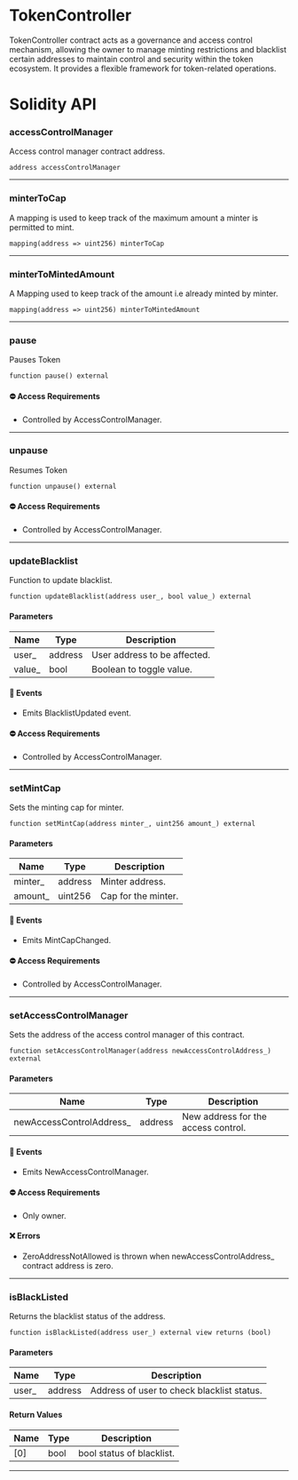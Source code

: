 # TokenController
TokenController contract acts as a governance and access control mechanism,
allowing the owner to manage minting restrictions and blacklist certain addresses to maintain control and security within the token ecosystem.
It provides a flexible framework for token-related operations.

# Solidity API

### accessControlManager

Access control manager contract address.

```solidity
address accessControlManager
```

- - -

### minterToCap

A mapping is used to keep track of the maximum amount a minter is permitted to mint.

```solidity
mapping(address => uint256) minterToCap
```

- - -

### minterToMintedAmount

A Mapping used to keep track of the amount i.e already minted by minter.

```solidity
mapping(address => uint256) minterToMintedAmount
```

- - -

### pause

Pauses Token

```solidity
function pause() external
```

#### ⛔️ Access Requirements
* Controlled by AccessControlManager.

- - -

### unpause

Resumes Token

```solidity
function unpause() external
```

#### ⛔️ Access Requirements
* Controlled by AccessControlManager.

- - -

### updateBlacklist

Function to update blacklist.

```solidity
function updateBlacklist(address user_, bool value_) external
```

#### Parameters
| Name | Type | Description |
| ---- | ---- | ----------- |
| user_ | address | User address to be affected. |
| value_ | bool | Boolean to toggle value. |

#### 📅 Events
* Emits BlacklistUpdated event.

#### ⛔️ Access Requirements
* Controlled by AccessControlManager.

- - -

### setMintCap

Sets the minting cap for minter.

```solidity
function setMintCap(address minter_, uint256 amount_) external
```

#### Parameters
| Name | Type | Description |
| ---- | ---- | ----------- |
| minter_ | address | Minter address. |
| amount_ | uint256 | Cap for the minter. |

#### 📅 Events
* Emits MintCapChanged.

#### ⛔️ Access Requirements
* Controlled by AccessControlManager.

- - -

### setAccessControlManager

Sets the address of the access control manager of this contract.

```solidity
function setAccessControlManager(address newAccessControlAddress_) external
```

#### Parameters
| Name | Type | Description |
| ---- | ---- | ----------- |
| newAccessControlAddress_ | address | New address for the access control. |

#### 📅 Events
* Emits NewAccessControlManager.

#### ⛔️ Access Requirements
* Only owner.

#### ❌ Errors
* ZeroAddressNotAllowed is thrown when newAccessControlAddress_ contract address is zero.

- - -

### isBlackListed

Returns the blacklist status of the address.

```solidity
function isBlackListed(address user_) external view returns (bool)
```

#### Parameters
| Name | Type | Description |
| ---- | ---- | ----------- |
| user_ | address | Address of user to check blacklist status. |

#### Return Values
| Name | Type | Description |
| ---- | ---- | ----------- |
| [0] | bool | bool status of blacklist. |

- - -

